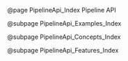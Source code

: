 @page PipelineApi_Index Pipeline API


@subpage PipelineApi_Examples_Index

@subpage PipelineApi_Concepts_Index

@subpage PipelineApi_Features_Index
